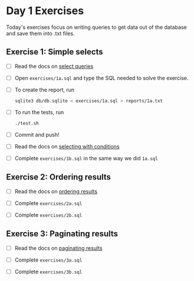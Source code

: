 # Day 1 Exercises

Today's exercises focus on writing queries to get data out of the database and
save them into .txt files.

## Exercise 1: Simple selects

- [ ] Read the docs on
      [select queries](https://tech-docs.corndel.com/sql/select-queries.html)

- [ ] Open `exercises/1a.sql` and type the SQL needed to solve the exercise.

- [ ] To create the report, run

  ```bash
  sqlite3 db/db.sqlite < exercises/1a.sql > reports/1a.txt
  ```

- [ ] To run the tests, run

  ```bash
  ./test.sh
  ```

- [ ] Commit and push!

- [ ] Read the docs on
      [selecting with conditions](https://tech-docs.corndel.com/sql/select-queries.html)

- [ ] Complete `exercises/1b.sql` in the same way we did `1a.sql`

## Exercise 2: Ordering results

- [ ] Read the docs on
      [ordering results](https://tech-docs.corndel.com/sql/ordering-results.html)

- [ ] Complete `exercises/2a.sql`

- [ ] Complete `exercises/2b.sql`

## Exercise 3: Paginating results

- [ ] Read the docs on
      [paginating results](https://tech-docs.corndel.com/sql/limit-offset.html)

- [ ] Complete `exercises/3a.sql`

- [ ] Complete `exercises/3b.sql`
